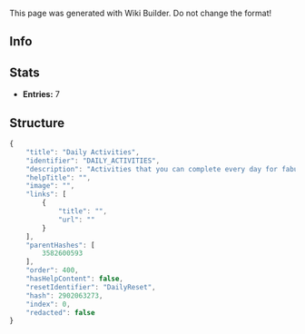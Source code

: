 <span class="wiki-builder">This page was generated with Wiki Builder. Do not change the format!</span>

## Info

## Stats
* **Entries:** 7

## Structure
```javascript
{
    "title": "Daily Activities",
    "identifier": "DAILY_ACTIVITIES",
    "description": "Activities that you can complete every day for fabulous loot!",
    "helpTitle": "",
    "image": "",
    "links": [
        {
            "title": "",
            "url": ""
        }
    ],
    "parentHashes": [
        3582600593
    ],
    "order": 400,
    "hasHelpContent": false,
    "resetIdentifier": "DailyReset",
    "hash": 2902063273,
    "index": 0,
    "redacted": false
}
```
